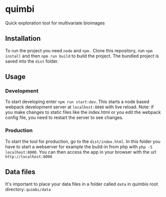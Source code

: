 quimbi
======

Quick exploration tool for multivariate bioimages

## Installation

To run the project you need `node` and `npm` . Clone this repository, run `npm install` and then `npm run build` to build the project.
The bundled project is saved into the `dist` folder.

## Usage
### Development
To start developing enter `npm run start:dev`. This starts a node based webpack development server at `localhost:8080` with live reload. Note: if you make 
changes to static files like the index.html or you edit the webpack config file, you need to
restart the server to see changes.
### Production
To start the tool for production, go to the  `dist/index.html`. In this folder you have to start a webserver for example 
the build-in from php with `php -S localhost:8000`. You can then access the app in your browser
with the url `http://localhost:8000`

## Data files
It's important to place your data files in a folder called `data` in quimbis root directory: `quimbi/data`

